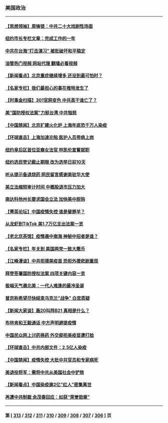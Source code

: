 ### 美国政治
---
#### [【思想领袖】周锋锁：中共二十大戏剧性场面](../../pages/ncid1078159/n13882331.md?12261645) 
#### [纽约市长专栏文章：完成工作的一年](../../pages/ncid1078159/n13891868.md?12261645) 
#### [中共在台海“打击演习” 被批破坏和平稳定](../../pages/ncid1078159/n13891734.md?12261645) 
#### [油管热门视频 网站代理 翻墙必看视频](http://138.2.39.72:81/youtube.html?epic-marker?12261645)
#### [【新闻看点】北京重症继续增多 还没到最可怕时？](../../pages/ncid1078159/n13891184.md?12261645) 
#### [【名家专栏】我们最担心的事在推特发生了](../../pages/ncid1078159/n13891157.md?12261645) 
#### [【时事金扫描】301官网变色 中共高干谁亡了？](../../pages/ncid1078159/n13891154.md?12261645) 
#### [美“国防授权法案”力挺台湾 中共恼怒](../../pages/ncid1078159/n13891151.md?12261645) 
#### [【中国禁闻】北京扩建火化炉 上海年底恐千万人染疫](../../pages/ncid1078159/n13890771.md?12261645) 
#### [【环球直击】上海加速沦陷 医护人员带病上岗](../../pages/ncid1078159/n13890776.md?12261645) 
#### [纽约皇后区首位亚裔女法官 林凯伦宣誓就职](../../pages/ncid1078159/n13890899.md?12261645) 
#### [纽约选民登记截止期限 改为选举日前10天](../../pages/ncid1078159/n13890940.md?12261645) 
#### [听从提示备退烧药 网民留言感谢美驻华大使](../../pages/ncid1078159/n13890916.md?12261645) 
#### [美立法缩短审计时间 中概股退市压力加大](../../pages/ncid1078159/n13890825.md?12261645) 
#### [南达科他州长要求国会立法 加快美中脱钩](../../pages/ncid1078159/n13890796.md?12261645) 
#### [【菁英论坛】中国疫情失控 谁是替罪羊？](../../pages/ncid1078159/n13890778.md?12261645) 
#### [从龙虾到TikTok 美1.7万亿支出法案一览](../../pages/ncid1078159/n13890735.md?12261645) 
#### [【老北京茶馆】疫情袭中南海 神秘中招者是谁？](../../pages/ncid1078159/n13890683.md?12261645) 
#### [【名家专栏】年关到 美国两党一致大撒币](../../pages/ncid1078159/n13890542.md?12261645) 
#### [【江峰漫谈】中共拒德美疫苗 恐拒外援悲剧重现](../../pages/ncid1078159/n13890686.md?12261645) 
#### [拜登签署国防授权法案 四项关键内容一览](../../pages/ncid1078159/n13890669.md?12261645) 
#### [极端天气袭北美：一代人难逢的最冷圣诞](../../pages/ncid1078159/n13890635.md?12261645) 
#### [普京称希望尽快结束乌克兰“战争” 白宫质疑](../../pages/ncid1078159/n13890508.md?12261645) 
#### [【新闻大家谈】轰20叫阵B21 真相是什么？](../../pages/ncid1078159/n13890509.md?12261645) 
#### [布林肯和王毅通话 中方声明避提疫情](../../pages/ncid1078159/n13890572.md?12261645) 
#### [中国民众网上讨药换药 外交部拒美疫苗遭打脸](../../pages/ncid1078159/n13890551.md?12261645) 
#### [【环球直击】中共内部文件：2.5亿人染疫](../../pages/ncid1078159/n13890056.md?12261645) 
#### [【中国禁闻】疫情失控 大批中共官员和专家病死](../../pages/ncid1078159/n13890074.md?12261645) 
#### [美退役将军：需将中共从美国社会中铲除](../../pages/ncid1078159/n13890377.md?12261645) 
#### [【新闻看点】中国染疫逾2亿“红人”密集离世](../../pages/ncid1078159/n13890084.md?12261645) 
#### [再遭中共制裁 余茂春回应：如获“荣誉勋章”](../../pages/ncid1078159/n13890124.md?12261645) 

---
#### 第 [ [313](./313.md?12261645) / [312](./312.md?12261645) / [311](./311.md?12261645) / [310](./310.md?12261645) / [309](./309.md?12261645) / [308](./308.md?12261645) / [307](./307.md?12261645) / [306](./306.md?12261645) ] 页
